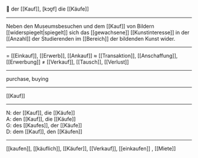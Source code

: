 🛒 der [[Kauf]], [kɔʊ̯f]
die [[Käufe]]

---
Neben den Museumsbesuchen und dem [[Kauf]] von Bildern [[widerspiegelt|spiegelt]] sich das [[gewachsene]] [[Kunstinteresse]] in der [[Anzahl]] der Studierenden im [[Bereich]] der bildenden Kunst wider.


---
= [[Einkauf]], [[Erwerb]], [[Ankauf]]
≈ [[Transaktion]], [[Anschaffung]], [[Erwerbung]]
≠ [[Verkauf]], [[Tausch]], [[Verlust]]

---
purchase, buying

---
[[Kauf]]

---
N: der [[Kauf]], die [[Käufe]]  
A: den [[Kauf]], die [[Käufe]]  
G: des [[Kaufes]], der [[Käufe]]  
D: dem [[Kauf]], den [[Käufen]]  

---
[[kaufen]], [[käuflich]], [[Käufer]], [[Verkauf]], [[einkaufen]]
, [[Miete]]